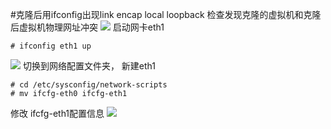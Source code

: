 #克隆后用ifconfig出现link encap local loopback
检查发现克隆的虚拟机和克隆后虚拟机物理网址冲突
![](./_image/2018-01-23-11-03-14.jpg)
启动网卡eth1
```
# ifconfig eth1 up
```
![](./_image/2018-01-23-11-04-59.jpg)
切换到网络配置文件夹， 新建eth1
```
# cd /etc/sysconfig/network-scripts
# mv ifcfg-eth0 ifcfg-eth1
```
修改 ifcfg-eth1配置信息
![](./_image/2018-01-23-11-48-01.jpg)

